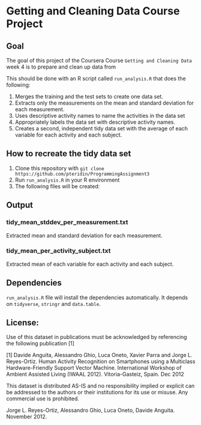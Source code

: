 # Getting and Cleaning Data Course Project

## Goal

The goal of this project of the Coursera Course `Getting and Cleaning Data` week 4 is to prepare and clean up data from 

This should be done with an R script called ```run_analysis.R``` that does the following:

1. Merges the training and the test sets to create one data set.
2. Extracts only the measurements on the mean and standard deviation for each measurement.
3. Uses descriptive activity names to name the activities in the data set
4. Appropriately labels the data set with descriptive activity names.
5. Creates a second, independent tidy data set with the average of each variable for each activity and each subject.

## How to recreate the tidy data set

1. Clone this repository with ```git clone https://github.com/pteridin/ProgrammingAssignment3```   
2. Run ```run_analysis.R``` in your R environment
3. The following files will be created:   

## Output

### tidy_mean_stddev_per_measurement.txt
Extracted mean and standard deviation for each measurement.

### tidy_mean_per_activity_subject.txt
Extracted mean of each variable for each activity and each subject.

## Dependencies
```run_analysis.R``` file will install the dependencies automatically. It depends on ```tidyverse```, ```stringr``` and ```data.table```. 

## License:
Use of this dataset in publications must be acknowledged by referencing the following publication [1]    

[1] Davide Anguita, Alessandro Ghio, Luca Oneto, Xavier Parra and Jorge L. Reyes-Ortiz. Human Activity Recognition on Smartphones using a Multiclass Hardware-Friendly Support Vector Machine. International Workshop of Ambient Assisted Living (IWAAL 2012). Vitoria-Gasteiz, Spain. Dec 2012   
  
This dataset is distributed AS-IS and no responsibility implied or explicit can be addressed to the authors or their institutions for its use or misuse. Any commercial use is prohibited.   

Jorge L. Reyes-Ortiz, Alessandro Ghio, Luca Oneto, Davide Anguita. November 2012.   